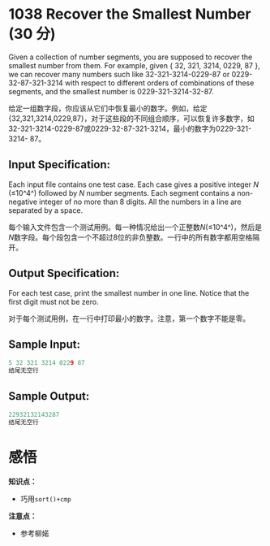 # 1038 Recover the Smallest Number (30 分)

Given a collection of number segments, you are supposed to recover the smallest number from them. For example, given { 32, 321, 3214, 0229, 87 }, we can recover many numbers such like 32-321-3214-0229-87 or 0229-32-87-321-3214 with respect to different orders of combinations of these segments, and the smallest number is 0229-321-3214-32-87.

给定一组数字段，你应该从它们中恢复最小的数字。例如，给定{32,321,3214,0229,87}，对于这些段的不同组合顺序，可以恢复许多数字，如32-321-3214-0229-87或0229-32-87-321-3214，最小的数字为0229-321-3214- 87。

## Input Specification:

Each input file contains one test case. Each case gives a positive integer *N* (≤10^4^) followed by *N* number segments. Each segment contains a non-negative integer of no more than 8 digits. All the numbers in a line are separated by a space.

每个输入文件包含一个测试用例。每一种情况给出一个正整数*N*(≤10^4^)，然后是*N*数字段。每个段包含一个不超过8位的非负整数。一行中的所有数字都用空格隔开。

## Output Specification:

For each test case, print the smallest number in one line. Notice that the first digit must not be zero.

对于每个测试用例，在一行中打印最小的数字。注意，第一个数字不能是零。

## Sample Input:

```cpp
5 32 321 3214 0229 87
结尾无空行
```

## Sample Output:

```cpp
22932132143287
结尾无空行
```

# 感悟

**知识点：**

- 巧用`sort()+cmp`

**注意点：**

- 参考柳婼